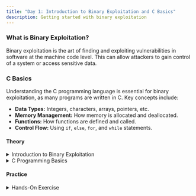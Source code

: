 ```yaml
---
title: "Day 1: Introduction to Binary Exploitation and C Basics"
description: Getting started with binary exploitation
---
```


### What is Binary Exploitation?

Binary exploitation is the art of finding and exploiting vulnerabilities in software at the machine code level. This can allow attackers to gain control of a system or access sensitive data.

### C Basics

Understanding the C programming language is essential for binary exploitation, as many programs are written in C. Key concepts include:

* **Data Types:** Integers, characters, arrays, pointers, etc.
* **Memory Management:** How memory is allocated and deallocated.
* **Functions:** How functions are defined and called.
* **Control Flow:** Using `if`, `else`, `for`, and `while` statements.

#### Theory

<details>
<summary>Introduction to Binary Exploitation</summary>

> Objective: Understand the fundamental concepts of binary exploitation.

> > What is Binary Exploitation? [Read Here](https://metactf.com/blog/ctf-101-series-what-is-binary-exploitation/)

</details>

<details>
<summary>C Programming Basics</summary>

> Objective: Learn the basics of the C programming language.

> > C Programming Tutorial: [Read Here](https://www.geeksforgeeks.org/c-language-introduction/)

</details>

#### Practice

<details>
<summary>Hands-On Exercise</summary>

> > **Write a simple C program:** Create a program that takes input from the user and prints it back to the console.
> > **Experiment with data types:** Try using different data types (int, char, etc.) in your program.
</details>